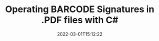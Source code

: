 ---
############################# Static ############################
layout: "auto-gen"
date: 2022-03-01T15:12:22
draft: false
otherformats: 
breadcrumb: Create BARCODE signature on PDF for C#

############################# Head ############################
head_title: "Adding BARCODE signatures in a PDF file with C#"
head_description: "Put BARCODE Signature on PDF file for .NET using a few lines of code. Use the GroupDocs Document Signature API to sign dozens file formats."

############################# Header ############################
title: "Operating BARCODE Signatures in .PDF files with C#"
description: "How to add BARCODE Signature with a few lines of .NET code"
bg_image: "https://cms.admin.containerize.com/templates/aspose/App_Themes/V3/images/bg/header1.png"
bg_overlay: false
button:
    enable: true

############################# SubMenu ############################
submenu:
    enable: true

    left:
        img_alt: "GroupDocs.Signature for .NET"
        image: "https://cms.admin.containerize.com/templates/groupdocs/images/product-logos/90x90-noborder/groupdocs-signature-net.png"
        product: "GroupDocs.Signature"
        platform: ".NET"



############################# About ############################
about:
    enable: true
    title: "About GroupDocs.Signature for .NET API"
    content: |
        [GroupDocs.Signature for .NET](https://products.groupdocs.com/signature/net/) is a advanced .NET API to electronically sign digital documents using various signature types such as text, image, barcode, QR-code, stamp, form-field and metadata. Users can load, edit, validate, save, remove, preview and search digital signatures within PDF, Microsoft Word, Excel worksheets, PowerPoint presentations, Adobe Photoshop, metafiles and image file formats, with additional support for customizing signature properties as needed.
    

overview:
    enable: true
    title: "Overview API"
    content: |
        Sign your PDF files with BARCODE signatures using .NET easily. You can use just a couple of C# code lines in any platform of your choice like - Windows, Linux, macOS.
        You can put BARCODE on PDF file in a very convenient way and for free. Besides that it is possible to sign PDF files using advanced BARCODE options. 
        
        There are a lot of options features to sign PDF which you may use for your purposes:

        * BARCODE position on the page can be set up as absolutely as relatively;;
        * One BARCODE signature may be placed on specified pages of multi-page documents;;
        * A lot of additional signature features like color, size, border etc. are available..
        
        There are also saving options for signed PDF file:

        * after signing file might be saved with other supported format;
        * furthermore file can be encrypted with password or saved to memory stream.

        Signing PDF files with BARCODE provides vast amount opportunities for users. Moreover there is no need for any additional software installed - like MS Office, Open Office, Adobe Acrobat Reader etc.


############################# Steps ############################
steps:
    enable: true
    title_left: "Steps to sign PDF with BARCODE in C#"
    content_left: |
        [GroupDocs.Signature for .NET](https://products.groupdocs.com/signature/net/) provides ability to sign PDF documents with BARCODE signatures quick and easily.
        
        * Create an instance of Signature class providing PDF file supposed to signing as path or memory stream
        * Instantiate SignOptions class and set all demanded data.
        * Invoke the Signature.Sign passing output PDF file or memory stream

    title_right: "System Requirements"
    content_right: |
        Documents signing with GroupDocs.Signature for .NET can be performed in just a few simple steps. Our APIs are supported on all major platforms and operating systems. Before executing the code below, make sure you have the following prerequisites installed on your system.

        * Operating systems: Microsoft Windows, Linux, MacOS
        * Development environments: Microsoft Visual Studio, Xamarin, MonoDevelop
        * Frameworks: .NET Framework, .NET Standard, .NET Core, Mono
        * Get the latest GroupDocs.Signature for .NET from [Nuget](https://www.nuget.org/packages/groupdocs.signature)
         
    code: |
        ```csharp    
        
        // Set up input PDF file
        string filePath = "input.pdf";
        // Set up output file
        string outputFilePath = "output.pdf";

        // Instantiate Signature for input file
        using (GroupDocs.Signature.Signature signature = new GroupDocs.Signature.Signature(filePath))
        {
                // create barcode option with predefined barcode text
                BarcodeSignOptions options = new BarcodeSignOptions("JohnSmith")
                {
                    // setup Barcode encoding type
                    EncodeType = BarcodeTypes.CODE39STANDARD,

                    // set signature position
                    Left = 50,
                    Top = 50,
                    Width = 200,
                    Height = 50
                };

                // sign PDF document
                SignResult result = signature.Sign(outputFilePath, options);
        }

        ```

demos:
    enable: true
    title: "Signing PDF documents with BARCODE Live Demo"
    content: |
       Sign PDF file with BARCODE signature right now by visiting the [GroupDocs.Signature App](https://products.groupdocs.app/signature/family) website. Free online demo waiting for you.
          

more_formats:
    enable: true
    title: "Other supported BARCODE signatures for C#"
    content: "You can also sign PDF with other signature types. Please see the list below."
       
       
back_to_top:
    enable: true
---